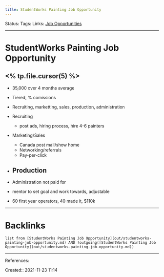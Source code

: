 ```yaml
---
title: StudentWorks Painting Job Opportunity
---
```

Status: 
Tags: 
Links: [Job Opportunities](out/job-opportunities.md)
___
# StudentWorks Painting Job Opportunity
<% tp.file.cursor(5) %>
- 
- 35,000 over 4 months average
- Tiered, % comissions
- Recruiting, marketting, sales, production, administration
- Recruiting
	- post ads, hiring process, hire 4-6 painters

- Marketing/Sales
	- Canada post mail/show home
	- Networking/referrals
	- Pay-per-click
- Production
	- 
- Administration not paid for
- mentor to set goal and work towards, adjustable
- 60 first year operators, 40 made it, $110k
___
# Backlinks
```dataview
list from [StudentWorks Painting Job Opportunity](out/studentworks-painting-job-opportunity.md) AND !outgoing([StudentWorks Painting Job Opportunity](out/studentworks-painting-job-opportunity.md))
```
___
References:

Created:: 2021-11-23 11:14

